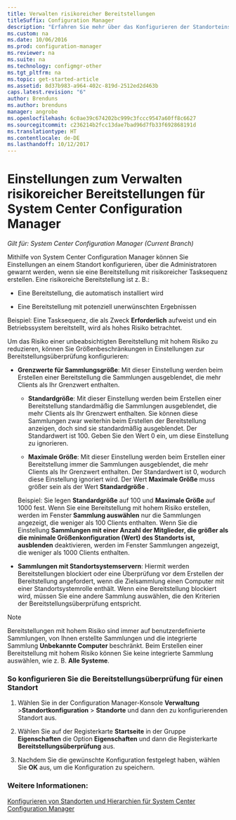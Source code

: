 ```yaml
---
title: Verwalten risikoreicher Bereitstellungen
titleSuffix: Configuration Manager
description: "Erfahren Sie mehr über das Konfigurieren der Standorteinstellungen in System Center Configuration Manager, um Administratoren zu warnen, wenn sie eine risikoreiche Bereitstellung erstellen."
ms.custom: na
ms.date: 10/06/2016
ms.prod: configuration-manager
ms.reviewer: na
ms.suite: na
ms.technology: configmgr-other
ms.tgt_pltfrm: na
ms.topic: get-started-article
ms.assetid: 8d37b983-a964-402c-819d-2512ed2d463b
caps.latest.revision: "6"
author: Brenduns
ms.author: brenduns
manager: angrobe
ms.openlocfilehash: 6c0ae39c674202bc999c3fccc9547a60ff8c6627
ms.sourcegitcommit: c236214b2fcc13dae7bad96d7fb33f692868191d
ms.translationtype: HT
ms.contentlocale: de-DE
ms.lasthandoff: 10/12/2017
---
```

# <a name="settings-to-manage-high-risk-deployments-for-system-center-configuration-manager"></a>Einstellungen zum Verwalten risikoreicher Bereitstellungen für System Center Configuration Manager

*Gilt für: System Center Configuration Manager (Current Branch)*


Mithilfe von System Center Configuration Manager können Sie Einstellungen an einem Standort konfigurieren, über die Administratoren gewarnt werden, wenn sie eine Bereitstellung mit risikoreicher Tasksequenz erstellen. Eine risikoreiche Bereitstellung ist z. B.:  

-   Eine Bereitstellung, die automatisch installiert wird  

-   Eine Bereitstellung mit potenziell unerwünschten Ergebnissen  

 Beispiel: Eine Tasksequenz, die als Zweck **Erforderlich** aufweist und ein Betriebssystem bereitstellt, wird als hohes Risiko betrachtet.  

 Um das Risiko einer unbeabsichtigten Bereitstellung mit hohem Risiko zu reduzieren, können Sie Größenbeschränkungen in Einstellungen zur Bereitstellungsüberprüfung konfigurieren:  

-   **Grenzwerte für Sammlungsgröße**: Mit dieser Einstellung werden beim Erstellen einer Bereitstellung die Sammlungen ausgeblendet, die mehr Clients als Ihr Grenzwert enthalten.  

    -   **Standardgröße**: Mit dieser Einstellung werden beim Erstellen einer Bereitstellung standardmäßig die Sammlungen ausgeblendet, die mehr Clients als Ihr Grenzwert enthalten. Sie können diese Sammlungen zwar weiterhin beim Erstellen der Bereitstellung anzeigen, doch sind sie standardmäßig ausgeblendet. Der Standardwert ist 100. Geben Sie den Wert 0 ein, um diese Einstellung zu ignorieren.  

    -   **Maximale Größe**: Mit dieser Einstellung werden beim Erstellen einer Bereitstellung immer die Sammlungen ausgeblendet, die mehr Clients als Ihr Grenzwert enthalten. Der Standardwert ist 0, wodurch diese Einstellung ignoriert wird. Der Wert **Maximale Größe** muss größer sein als der Wert **Standardgröße** .  

     Beispiel: Sie legen **Standardgröße** auf 100 und **Maximale Größe** auf 1000 fest. Wenn Sie eine Bereitstellung mit hohem Risiko erstellen, werden im Fenster **Sammlung auswählen** nur die Sammlungen angezeigt, die weniger als 100 Clients enthalten. Wenn Sie die Einstellung **Sammlungen mit einer Anzahl der Mitglieder, die größer als die minimale Größenkonfiguration (Wert) des Standorts ist, ausblenden** deaktivieren, werden im Fenster Sammlungen angezeigt, die weniger als 1000 Clients enthalten.  

-   **Sammlungen mit Standortsystemservern**: Hiermit werden Bereitstellungen blockiert oder eine Überprüfung vor dem Erstellen der Bereitstellung angefordert, wenn die Zielsammlung einen Computer mit einer Standortsystemrolle enthält. Wenn eine Bereitstellung blockiert wird, müssen Sie eine andere Sammlung auswählen, die den Kriterien der Bereitstellungsüberprüfung entspricht.  

> [!NOTE]  
>  Bereitstellungen mit hohem Risiko sind immer auf benutzerdefinierte Sammlungen, von Ihnen erstellte Sammlungen und die integrierte Sammlung **Unbekannte Computer** beschränkt. Beim Erstellen einer Bereitstellung mit hohem Risiko können Sie keine integrierte Sammlung auswählen, wie z. B. **Alle Systeme**.  

### <a name="to-configure-deployment-verification-for-a-site"></a>So konfigurieren Sie die Bereitstellungsüberprüfung für einen Standort  

1.  Wählen Sie in der Configuration Manager-Konsole **Verwaltung** >**Standortkonfiguration** > **Standorte** und dann den zu konfigurierenden Standort aus.  

2.  Wählen Sie auf der Registerkarte **Startseite** in der Gruppe **Eigenschaften** die Option **Eigenschaften** und dann die Registerkarte **Bereitstellungsüberprüfung** aus.  

3.  Nachdem Sie die gewünschte Konfiguration festgelegt haben, wählen Sie **OK** aus, um die Konfiguration zu speichern.  

### <a name="see-also"></a>Weitere Informationen:  
 [Konfigurieren von Standorten und Hierarchien für System Center Configuration Manager](../../core/servers/deploy/configure/configure-sites-and-hierarchies.md)

